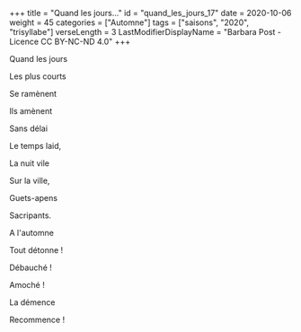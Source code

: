 +++
title = "Quand les jours..."
id = "quand_les_jours_17"
date = 2020-10-06
weight = 45
categories = ["Automne"]
tags = ["saisons", "2020", "trisyllabe"]
verseLength = 3
LastModifierDisplayName = "Barbara Post - Licence CC BY-NC-ND 4.0"
+++

Quand les jours

Les plus courts

Se ramènent

Ils amènent

Sans délai

Le temps laid,

La nuit vile

Sur la ville,

Guets-apens

Sacripants.

A l'automne

Tout détonne !

Débauché !

Amoché !

La démence

Recommence !
